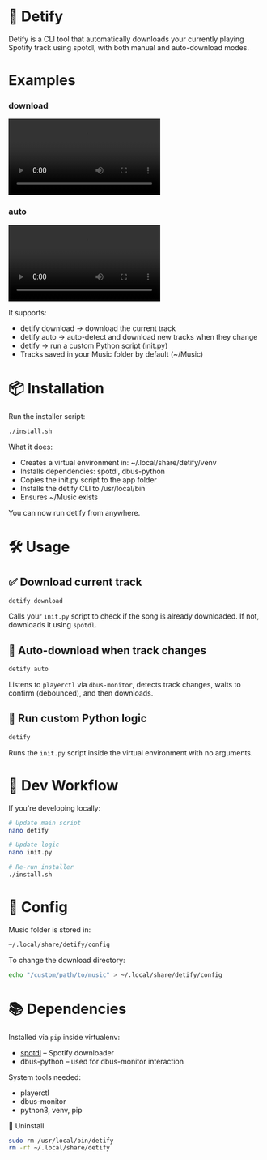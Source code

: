 # 📀 Detify

Detify is a CLI tool that automatically downloads your currently playing Spotify track using spotdl, with both manual and auto-download modes.

# Examples

### download

![video](assets/download.mkv)

### auto

![video](assets/auto.mkv)

It supports:

- detify download → download the current track
- detify auto → auto-detect and download new tracks when they change
- detify → run a custom Python script (init.py)
- Tracks saved in your Music folder by default (~/Music)

# 📦 Installation

Run the installer script:

```bash
./install.sh
```

What it does:

- Creates a virtual environment in: ~/.local/share/detify/venv
- Installs dependencies: spotdl, dbus-python
- Copies the init.py script to the app folder
- Installs the detify CLI to /usr/local/bin
- Ensures ~/Music exists

You can now run detify from anywhere.

# 🛠 Usage

## ✅ Download current track

```bash
detify download
```

Calls your `init.py` script to check if the song is already downloaded. If not, downloads it using `spotdl`.

## 🔄 Auto-download when track changes

```bash
detify auto
```

Listens to `playerctl` via `dbus-monitor`, detects track changes, waits to confirm (debounced), and then downloads.

## 🐍 Run custom Python logic

```bash
detify
```

Runs the `init.py` script inside the virtual environment with no arguments.

# 🧪 Dev Workflow

If you're developing locally:

```bash
# Update main script
nano detify

# Update logic
nano init.py

# Re-run installer
./install.sh
```

# 📝 Config

Music folder is stored in:

```bash
~/.local/share/detify/config
```

To change the download directory:

```bash
echo "/custom/path/to/music" > ~/.local/share/detify/config
```

# 📚 Dependencies

Installed via `pip` inside virtualenv:

- [spotdl](https://github.com/spotDL/spotify-downloader) – Spotify downloader
- dbus-python – used for dbus-monitor interaction

System tools needed:

- playerctl
- dbus-monitor
- python3, venv, pip

🧹 Uninstall

```bash
sudo rm /usr/local/bin/detify
rm -rf ~/.local/share/detify
```
